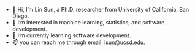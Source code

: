 - 👋 Hi, I’m Lin Sun, a Ph.D. researcher from University of California, San Diego.
- 👀 I’m interested in machine learning, statistics, and software development.
- 🌱 I’m currently learning software development.
- 📫 you can reach me through email: lsun@ucsd.edu.

<!---
LinSun-UCSD/LinSun-UCSD is a ✨ special ✨ repository because its `README.md` (this file) appears on your GitHub profile.
You can click the Preview link to take a look at your changes.
--->

